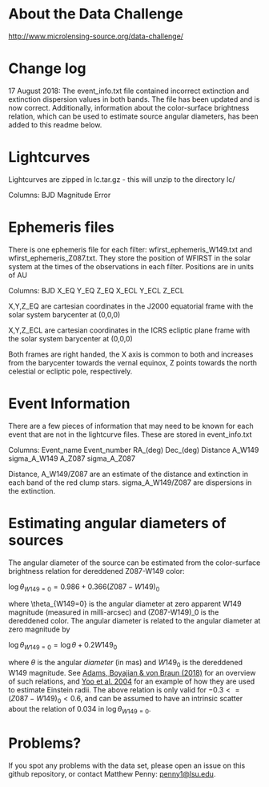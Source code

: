 # About the Data Challenge

http://www.microlensing-source.org/data-challenge/


# Change log

17 August 2018: The event_info.txt file contained incorrect extinction and extinction dispersion values in both bands. The file has been updated and is now correct. Additionally, information about the color-surface brightness relation, which can be used to estimate source angular diameters, has been added to this readme below.


# Lightcurves

Lightcurves are zipped in lc.tar.gz - this will unzip to the directory lc/

Columns: BJD Magnitude Error



# Ephemeris files

There is one ephemeris file for each filter: wfirst_ephemeris_W149.txt and wfirst_ephemeris_Z087.txt. They store the position of WFIRST in the solar system at the times of the observations in each filter. Positions are in units of AU

Columns: BJD X_EQ Y_EQ Z_EQ X_ECL Y_ECL Z_ECL

X,Y,Z_EQ are cartesian coordinates in the J2000 equatorial frame with the solar system barycenter at (0,0,0)

X,Y,Z_ECL are cartesian coordinates in the ICRS ecliptic plane frame with the solar system barycenter at (0,0,0)

Both frames are right handed, the X axis is common to both and increases from the barycenter towards the vernal equinox, Z points towards the north celestial or ecliptic pole, respectively.




# Event Information

There are a few pieces of information that may need to be known for each event that are not in the lightcurve files. These are stored in event_info.txt

Columns: Event_name Event_number RA_(deg) Dec_(deg) Distance A_W149 sigma_A_W149 A_Z087 sigma_A_Z087


Distance, A_W149/Z087 are an estimate of the distance and extinction in each band of the red clump stars. sigma_A_W149/Z087 are dispersions in the extinction.


# Estimating angular diameters of sources

The angular diameter of the source can be estimated from the color-surface brightness relation for dereddened Z087-W149 color:

$\log \theta_{W149=0} = 0.986 + 0.366 (Z087-W149)_0$

where \theta_{W149=0} is the angular diameter at zero apparent W149 magnitude (measured in milli-arcsec) and (Z087-W149)_0 is the dereddened color. The angular diameter is related to the angular diameter at zero magnitude by

$\log \theta_{W149=0} = \log \theta + 0.2 W149_0$

where $\theta$ is the angular *diameter* (in mas) and $W149_0$ is the dereddened W149 magnitude. See [Adams, Boyajian & von Braun (2018)](https://ui.adsabs.harvard.edu//#abs/2018MNRAS.473.3608A/abstract) for an overview of such relations, and [Yoo et al. 2004](https://ui.adsabs.harvard.edu//#abs/2004ApJ...603..139Y/abstract) for an example of how they are used to estimate Einstein radii. The above relation is only valid for $-0.3<=(Z087-W149)_0<0.6$, and can be assumed to have an intrinsic scatter about the relation of 0.034 in $\log \theta_{W149=0}$.



# Problems?

If you spot any problems with the data set, please open an issue on this github repository, or contact Matthew Penny: penny1@lsu.edu.


